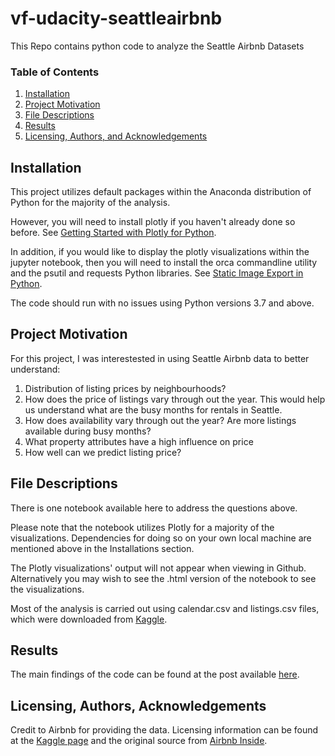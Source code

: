 # vf-udacity-seattleairbnb
This Repo contains python code to analyze the Seattle Airbnb Datasets


### Table of Contents

1. [Installation](#installation)
2. [Project Motivation](#motivation)
3. [File Descriptions](#files)
4. [Results](#results)
5. [Licensing, Authors, and Acknowledgements](#licensing)

## Installation <a name="installation"></a>

This project utilizes default packages within the Anaconda distribution of Python for the majority of the analysis.

However, you will need to install plotly if you haven't already done so before. See [Getting Started with Plotly for Python](https://plot.ly/python/getting-started/).

In addition, if you would like to display the plotly visualizations within the jupyter notebook, then you will need to install the orca commandline utility and the psutil and requests Python libraries. See [Static Image Export in Python](https://plot.ly/python/static-image-export/).

The code should run with no issues using Python versions 3.7 and above.


## Project Motivation<a name="motivation"></a>

For this project, I was interestested in using Seattle Airbnb data to better understand:

1. Distribution of listing prices by neighbourhoods?
2. How does the price of listings vary through out the year. This would help us understand what are the busy months for rentals in Seattle.
3. How does availability vary through out the year? Are more listings available during busy months?
4. What property attributes have a high influence on price
5. How well can we predict listing price?


## File Descriptions <a name="files"></a>

There is one notebook available here to address the questions above.

Please note that the notebook utilizes Plotly for a majority of the visualizations. Dependencies for doing so on your own local machine are mentioned above in the Installations section.

The Plotly visualizations' output will not appear when viewing in Github. Alternatively you may wish to see the .html version of the notebook to see the visualizations.

Most of the analysis is carried out using calendar.csv and  listings.csv files, which were downloaded from [Kaggle](https://www.kaggle.com/airbnb/seattle).

## Results<a name="results"></a>

The main findings of the code can be found at the post available [here]().

## Licensing, Authors, Acknowledgements<a name="licensing"></a>
Credit to Airbnb for providing the data. Licensing information can be found at the [Kaggle page](https://www.kaggle.com/airbnb/seattle) and the original source from [Airbnb Inside](http://insideairbnb.com/get-the-data.html).
